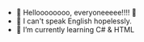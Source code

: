 - 👋 Helloooooooo, everyoneeeee!!!! 🦇
- 👶 I can't speak English hopelessly.
- 🌱 I’m currently learning C# & HTML

<!---
yaen333/yaen333 is a ✨ special ✨ repository because its `README.md` (this file) appears on your GitHub profile.
You can click the Preview link to take a look at your changes.
--->
